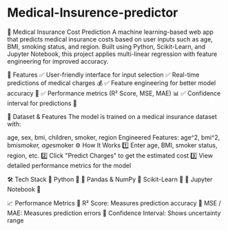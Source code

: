 # Medical-Insurence-predictor
🏥 Medical Insurance Cost Prediction
A machine learning-based web app that predicts medical insurance costs based on user inputs such as age, BMI, smoking status, and region. Built using Python, Scikit-Learn, and Jupyter Notebook, this project applies multi-linear regression with feature engineering for improved accuracy.

🚀 Features
✅ User-friendly interface for input selection
✅ Real-time predictions of medical charges 💰
✅ Feature engineering for better model accuracy 🎯
✅ Performance metrics (R² Score, MSE, MAE) 📊
✅ Confidence interval for predictions 📏

📌 Dataset & Features
The model is trained on a medical insurance dataset with:

age, sex, bmi, children, smoker, region
Engineered Features: age^2, bmi^2, bmi*smoker, age*smoker
⚙ How It Works
1️⃣ Enter age, BMI, smoker status, region, etc.
2️⃣ Click "Predict Charges" to get the estimated cost
3️⃣ View detailed performance metrics for the model

🛠 Tech Stack
🔹 Python 🐍
🔹 Pandas & NumPy
🔹 Scikit-Learn 🤖
🔹 Jupyter Notebook 📒

📈 Performance Metrics
🔹 R² Score: Measures prediction accuracy
🔹 MSE / MAE: Measures prediction errors
🔹 Confidence Interval: Shows uncertainty range
